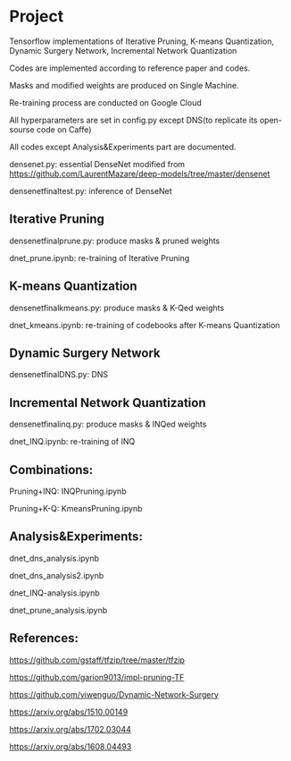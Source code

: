 # Project

Tensorflow implementations of Iterative Pruning, K-means Quantization, Dynamic Surgery Network, Incremental Network Quantization

Codes are implemented according to reference paper and codes.

Masks and modified weights are produced on Single Machine.

Re-training process are conducted on Google Cloud

All hyperparameters are set in config.py except DNS(to replicate its open-sourse code on Caffe)

All codes except Analysis&Experiments part are documented.

densenet.py: essential DenseNet modified from https://github.com/LaurentMazare/deep-models/tree/master/densenet

densenetfinaltest.py: inference of DenseNet

## Iterative Pruning

densenetfinalprune.py: produce masks & pruned weights

dnet_prune.ipynb: re-training of Iterative Pruning

## K-means Quantization

densenetfinalkmeans.py: produce masks & K-Qed weights

dnet_kmeans.ipynb: re-training of codebooks after K-means Quantization

## Dynamic Surgery Network

densenetfinalDNS.py: DNS

## Incremental Network Quantization

densenetfinalinq.py: produce masks & INQed weights

dnet_INQ.ipynb: re-training of INQ

## Combinations:

Pruning+INQ: INQPruning.ipynb

Pruning+K-Q: KmeansPruning.ipynb

## Analysis&Experiments:

dnet_dns_analysis.ipynb

dnet_dns_analysis2.ipynb

dnet_INQ-analysis.ipynb

dnet_prune_analysis.ipynb


## References:

https://github.com/gstaff/tfzip/tree/master/tfzip

https://github.com/garion9013/impl-pruning-TF

https://github.com/yiwenguo/Dynamic-Network-Surgery

https://arxiv.org/abs/1510.00149

https://arxiv.org/abs/1702.03044

https://arxiv.org/abs/1608.04493
